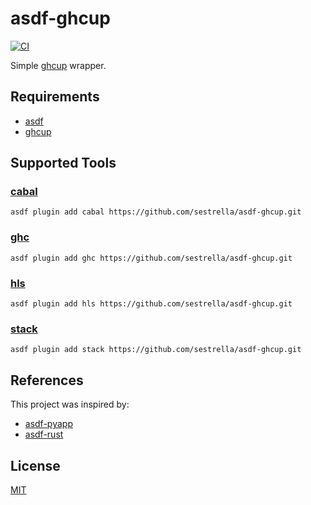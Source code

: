 # asdf-ghcup

[![CI](https://github.com/sestrella/asdf-ghcup/actions/workflows/ci.yml/badge.svg)](https://github.com/sestrella/asdf-ghcup/actions/workflows/ci.yml)

Simple [ghcup][ghcup] wrapper.

## Requirements

- [asdf](https://github.com/asdf-vm/asdf)
- [ghcup][ghcup]

## Supported Tools

### [cabal](https://www.haskell.org/cabal/)

```
asdf plugin add cabal https://github.com/sestrella/asdf-ghcup.git
```

### [ghc](https://www.haskell.org/ghc/)

```
asdf plugin add ghc https://github.com/sestrella/asdf-ghcup.git
```

### [hls](https://github.com/haskell/haskell-language-server)

```
asdf plugin add hls https://github.com/sestrella/asdf-ghcup.git
```

### [stack](https://docs.haskellstack.org/en/stable/README/)

```
asdf plugin add stack https://github.com/sestrella/asdf-ghcup.git
```

## References

This project was inspired by:

- [asdf-pyapp](https://github.com/amrox/asdf-pyapp)
- [asdf-rust](https://github.com/asdf-community/asdf-rust)

## License

[MIT](LICENSE)

[ghcup]: https://www.haskell.org/ghcup/
